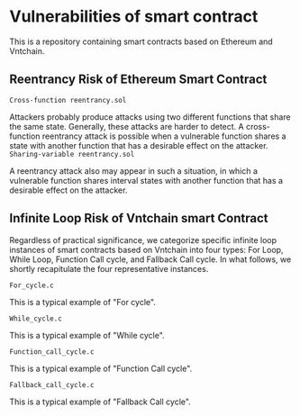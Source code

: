# Vulnerabilities of smart contract
This is a repository containing smart contracts based on Ethereum and Vntchain.

## Reentrancy Risk of Ethereum Smart Contract

`Cross-function reentrancy.sol`

Attackers probably produce attacks using two different functions that share the same state. Generally, these attacks are harder to detect. A cross-function reentrancy attack is possible when a vulnerable function shares a state with another function that has a desirable effect on the attacker.
 
`Sharing-variable reentrancy.sol`

A reentrancy attack also may appear in such a situation, in which a vulnerable function shares interval states with another function that has a desirable effect on the attacker.

## Infinite Loop Risk of Vntchain smart Contract

Regardless of practical significance, we categorize specific infinite loop instances of smart contracts based on Vntchain into four types: For Loop, While Loop, Function Call cycle, and Fallback Call cycle. In what follows, we shortly recapitulate the four representative instances.

`For_cycle.c`

This is a typical example of "For cycle".

`While_cycle.c`

This is a typical example of "While cycle".

`Function_call_cycle.c`

This is a typical example of "Function Call cycle".

`Fallback_call_cycle.c`

This is a typical example of "Fallback Call cycle".

